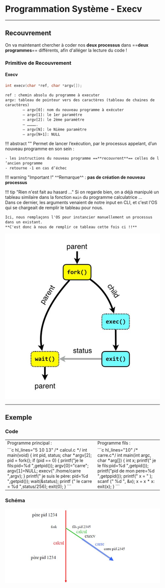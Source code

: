 # Programmation Système - Execv

---

## Recouvrement

On va maintenant chercher à coder nos **deux processus** dans ==**deux programmes**== différents, afin d'alléger la lecture du code !

### Primitive de Recouvrement

#### Execv

```c linenums="1"
int execv(char *ref, char *argv[]);
```

````
ref : chemin absolu du programme à executer  
argv: tableau de pointeur vers des caractères (tableau de chaines de caractères)
        – argv[0]: nom du nouveau programme à exécuter
        – argv[1]: le 1er paramètre
        – argv[2]: le 2ème paramètre
        – ………….
        – argv[N]: le Nième paramètre
        – argv[N+1]: NULL
````
    
!!! abstract ""
    Permet de lancer l’exécution, par le processus appelant, d’un nouveau programme en son sein :
    
    - les instructions du nouveau programme ==**recouvrent**== celles de l ’ancien programme  
    - retourne -1 en cas d’échec
    
!!! warning "Important !"
    ^^Remarque^^ : **pas de création de nouveau processus**
    
    
!!! tip "Rien n'est fait au hasard ..."
    Si on regarde bien, on a déjà manipulé un tableau similaire dans la fonction ``main`` du programme calculatrice ...  
    Dans ce dernier, les arguments venaient de notre input en CLI, et c'est l'OS qui se chargeait de remplir le tableau pour nous.  
    
    Ici, nous remplaçons l'OS pour instancier manuellement un processus dans un existant.  
    **C'est donc à nous de remplir ce tableau cette fois ci !!**
    


![progexecv](./assets/images/processus/progexecv.JPG "progexecv")


--- 

## Exemple

### Code

<table border="0">
<tr>
    <td>
        Programme principal :
    </td> 
    <td>
        Programme fils :
    </td>
</tr>

<tr>
    <td>
        ```c hl_lines="5 10 13"
        /* calcul.c */
        int main(void)
        {
            int pid, status; char *argv[2];
            pid = fork();
            if (pid == 0) {
                printf("je le fils:pid=%d ",getpid());
                argv[0]="carre";
                argv[1]=NULL;
                execv(" /home/carre ",argv);
            }
            printf(" je suis le père: pid=%d ",getpid());
            wait(&status);
            printf (" le carre = %d ",status/256);
            exit(0);
        }
        ```
    </td>
    <td>
        ```c hl_lines="10"
        /* carre.c*/
        int main(int argc, char *arg[])
        {
            int x;
            printf(" je le fils:pid=%d ",getpid());
            printf("pid de mon pere=%d ",getppid());
            printf(" x = " );
            scanf (" %d ", &x);
            x = x * x:
            exit(x);
        }
        ```
    </td>
</tr>
</table>


### Schéma

![execv](./assets/images/processus/execv.JPG "execv")
      